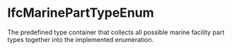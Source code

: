 IfcMarinePartTypeEnum
=====================
The predefined type container that collects all possible marine facility part
types together into the implemented enumeration.


